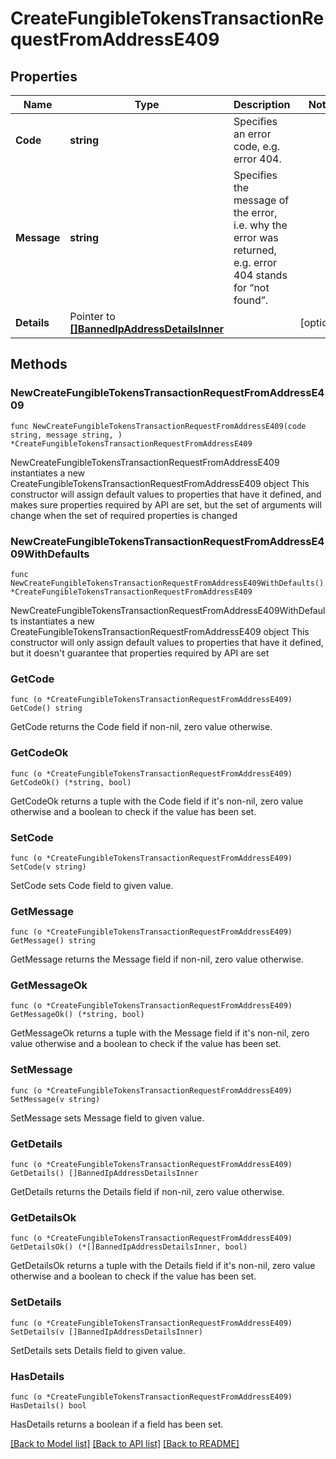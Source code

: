 # CreateFungibleTokensTransactionRequestFromAddressE409

## Properties

Name | Type | Description | Notes
------------ | ------------- | ------------- | -------------
**Code** | **string** | Specifies an error code, e.g. error 404. | 
**Message** | **string** | Specifies the message of the error, i.e. why the error was returned, e.g. error 404 stands for “not found”. | 
**Details** | Pointer to [**[]BannedIpAddressDetailsInner**](BannedIpAddressDetailsInner.md) |  | [optional] 

## Methods

### NewCreateFungibleTokensTransactionRequestFromAddressE409

`func NewCreateFungibleTokensTransactionRequestFromAddressE409(code string, message string, ) *CreateFungibleTokensTransactionRequestFromAddressE409`

NewCreateFungibleTokensTransactionRequestFromAddressE409 instantiates a new CreateFungibleTokensTransactionRequestFromAddressE409 object
This constructor will assign default values to properties that have it defined,
and makes sure properties required by API are set, but the set of arguments
will change when the set of required properties is changed

### NewCreateFungibleTokensTransactionRequestFromAddressE409WithDefaults

`func NewCreateFungibleTokensTransactionRequestFromAddressE409WithDefaults() *CreateFungibleTokensTransactionRequestFromAddressE409`

NewCreateFungibleTokensTransactionRequestFromAddressE409WithDefaults instantiates a new CreateFungibleTokensTransactionRequestFromAddressE409 object
This constructor will only assign default values to properties that have it defined,
but it doesn't guarantee that properties required by API are set

### GetCode

`func (o *CreateFungibleTokensTransactionRequestFromAddressE409) GetCode() string`

GetCode returns the Code field if non-nil, zero value otherwise.

### GetCodeOk

`func (o *CreateFungibleTokensTransactionRequestFromAddressE409) GetCodeOk() (*string, bool)`

GetCodeOk returns a tuple with the Code field if it's non-nil, zero value otherwise
and a boolean to check if the value has been set.

### SetCode

`func (o *CreateFungibleTokensTransactionRequestFromAddressE409) SetCode(v string)`

SetCode sets Code field to given value.


### GetMessage

`func (o *CreateFungibleTokensTransactionRequestFromAddressE409) GetMessage() string`

GetMessage returns the Message field if non-nil, zero value otherwise.

### GetMessageOk

`func (o *CreateFungibleTokensTransactionRequestFromAddressE409) GetMessageOk() (*string, bool)`

GetMessageOk returns a tuple with the Message field if it's non-nil, zero value otherwise
and a boolean to check if the value has been set.

### SetMessage

`func (o *CreateFungibleTokensTransactionRequestFromAddressE409) SetMessage(v string)`

SetMessage sets Message field to given value.


### GetDetails

`func (o *CreateFungibleTokensTransactionRequestFromAddressE409) GetDetails() []BannedIpAddressDetailsInner`

GetDetails returns the Details field if non-nil, zero value otherwise.

### GetDetailsOk

`func (o *CreateFungibleTokensTransactionRequestFromAddressE409) GetDetailsOk() (*[]BannedIpAddressDetailsInner, bool)`

GetDetailsOk returns a tuple with the Details field if it's non-nil, zero value otherwise
and a boolean to check if the value has been set.

### SetDetails

`func (o *CreateFungibleTokensTransactionRequestFromAddressE409) SetDetails(v []BannedIpAddressDetailsInner)`

SetDetails sets Details field to given value.

### HasDetails

`func (o *CreateFungibleTokensTransactionRequestFromAddressE409) HasDetails() bool`

HasDetails returns a boolean if a field has been set.


[[Back to Model list]](../README.md#documentation-for-models) [[Back to API list]](../README.md#documentation-for-api-endpoints) [[Back to README]](../README.md)


